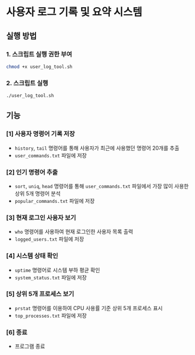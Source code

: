 # 사용자 로그 기록 및 요약 시스템

## 실행 방법

### 1. 스크립트 실행 권한 부여
```bash
chmod +x user_log_tool.sh
```

### 2. 스크립트 실행
```bash
./user_log_tool.sh
```

## 기능

### [1] 사용자 명령어 기록 저장
- `history`, `tail` 명령어를 통해 사용자가 최근에 사용했던 명령어 20개를 추출
- `user_commands.txt` 파일에 저장

### [2] 인기 명령어 추출
- `sort`, `uniq`, `head` 명령어를 통해 `user_commands.txt` 파일에서 가장 많이 사용한 상위 5개 명령어 분석
- `popular_commands.txt` 파일에 저장

### [3] 현재 로그인 사용자 보기
- `who` 명령어를 사용하여 현재 로그인한 사용자 목록 출력
- `logged_users.txt` 파일에 저장

### [4] 시스템 상태 확인
- `uptime` 명령어로 시스템 부하 평균 확인
- `system_status.txt` 파일에 저장

### [5] 상위 5개 프로세스 보기
- `prstat` 명령어를 이용하여 CPU 사용률 기준 상위 5개 프로세스 표시
- `top_processes.txt` 파일에 저장

### [6] 종료
- 프로그램 종료